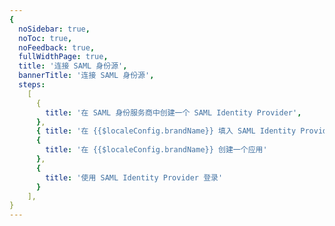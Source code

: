 ```yaml
---
{
  noSidebar: true,
  noToc: true,
  noFeedback: true,
  fullWidthPage: true,
  title: '连接 SAML 身份源',
  bannerTitle: '连接 SAML 身份源',
  steps:
    [
      {
        title: '在 SAML 身份服务商中创建一个 SAML Identity Provider',
      },
      { title: '在 {{$localeConfig.brandName}} 填入 SAML Identity Provider 配置' },
      {
        title: '在 {{$localeConfig.brandName}} 创建一个应用'
      },
      {
        title: '使用 SAML Identity Provider 登录'
      }
    ],
}
---
```


<IntegrationDetail backLink="/guides/connections/enterprise"/>
